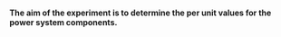 #### The aim of the experiment is to determine the per unit values for the power system components.
